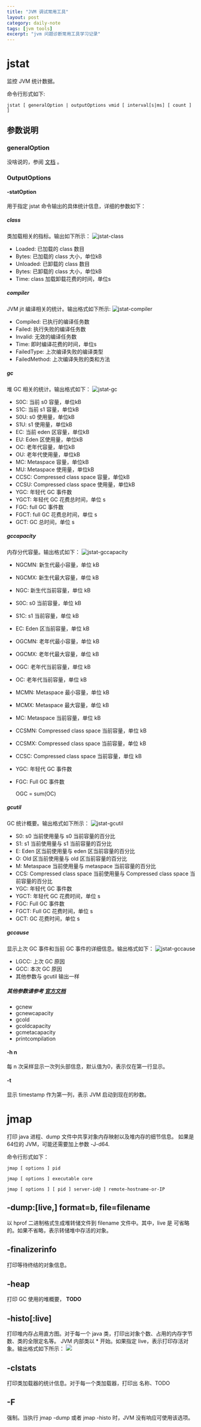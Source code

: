 ```yaml
---
title: "JVM 调试常用工具"
layout: post
category: daily-note
tags: [jvm tools]
excerpt: "jvm 问题诊断常用工具学习记录"
---
```

# jstat

监控 JVM 统计数据。

命令行形式如下:
```
jstat [ generalOption | outputOptions vmid [ interval[s|ms] [ count ] ]
```

## 参数说明

### generalOption

没啥说的，参阅 [文档](https://docs.oracle.com/javase/8/docs/technotes/tools/unix/jstat.html#BEHHGFAE) 。

### OutputOptions

#### -statOption
用于指定 jstat 命令输出的具体统计信息，详细的参数如下：
##### class

类加载相关的指标。输出如下所示：
![jstat-class](../assets/img/posts/202006/jstat-class.png)

- Loaded: 已加载的 class 数目
- Bytes: 已加载的 class 大小，单位kB
- Unloaded: 已卸载的 class 数目
- Bytes: 已卸载的 class 大小，单位kB
- Time: class 加载卸载花费的时间，单位s

##### compiler
JVM jit 编译相关的统计。输出格式如下所示:
![jstat-compiler](../assets/img/posts/202006/jstat-compiler.png)

- Compiled: 已执行的编译任务数
- Failed: 执行失败的编译任务数
- Invalid: 无效的编译任务数
- Time: 即时编译花费的时间，单位s
- FailedType: 上次编译失败的编译类型
- FailedMethod: 上次编译失败的类和方法

##### gc
堆 GC 相关的统计。输出格式如下：
![jstat-gc](../assets/img/posts/202006/jstat-gc.png)
- S0C: 当前 s0 容量，单位kB
- S1C: 当前 s1 容量，单位kB
- S0U: s0 使用量，单位kB
- S1U: s1 使用量，单位kB
- EC: 当前 eden 区容量，单位kB
- EU: Eden 区使用量，单位kB
- OC: 老年代容量，单位kB
- OU: 老年代使用量，单位kB
- MC: Metaspace 容量，单位kB
- MU: Metaspace 使用量，单位kB
- CCSC: Compressed class space 容量，单位kB
- CCSU: Compressed class space 使用量，单位kB
- YGC: 年轻代 GC 事件数
- YGCT: 年轻代 GC 花费总时间，单位 s
- FGC: full GC 事件数
- FGCT: full GC 花费总时间，单位 s
- GCT: GC 总时间，单位 s

##### gccapacity
内存分代容量。输出格式如下：
![jstat-gccapacity](../assets/img/posts/202006/jstat-gccapacity.png)
- NGCMN: 新生代最小容量，单位 kB
- NGCMX: 新生代最大容量，单位 kB
- NGC: 新生代当前容量，单位 kB
- S0C: s0 当前容量，单位 kB
- S1C: s1 当前容量，单位 kB
- EC: Eden 区当前容量，单位 kB
- OGCMN: 老年代最小容量，单位 kB
- OGCMX: 老年代最大容量，单位 kB
- OGC: 老年代当前容量，单位 kB
- OC: 老年代当前容量，单位 kB
- MCMN: Metaspace 最小容量，单位 kB
- MCMX: Metaspace 最大容量，单位 kB
- MC: Metaspace 当前容量，单位 kB
- CCSMN: Compressed class space 当前容量，单位 kB
- CCSMX: Compressed class space 当前容量，单位 kB
- CCSC: Compressed class space 当前容量，单位 kB
- YGC: 年轻代 GC 事件数
- FGC: Full GC 事件数

    OGC = sum(OC)

##### gcutil
GC 统计概要。输出格式如下所示：
![jstat-gcutil](../assets/img/posts/202006/jstat-gcutil.png)
- S0: s0 当前使用量与 s0 当前容量的百分比
- S1: s1 当前使用量与 s1 当前容量的百分比
- E: Eden 区当前使用量与 eden 区当前容量的百分比
- O: Old 区当前使用量与 old 区当前容量的百分比
- M: Metaspace 当前使用量与 metaspace 当前容量的百分比
- CCS: Compressed class space 当前使用量与 Compressed class space 当前容量的百分比
- YGC: 年轻代 GC 事件数
- YGCT: 年轻代 GC 花费时间，单位 s
- FGC: Full GC 事件数
- FGCT: Full GC 花费时间，单位 s
- GCT: GC 花费时间，单位 s
##### gccause
显示上次 GC 事件和当前 GC 事件的详细信息。输出格式如下：
![jstat-gccause](../assets/img/posts/202006/jstat-gccause.png)
- LGCC: 上次 GC 原因
- GCC: 本次 GC 原因
- 其他参数与 gcutil 输出一样


##### 其他参数请参考 [官方文档](https://docs.oracle.com/javase/8/docs/technotes/tools/unix/jstat.html#BEHHGFAE)
- gcnew
- gcnewcapacity
- gcold
- gcoldcapacity
- gcmetacapacity
- printcompilation

#### -h n
每 n 次采样显示一次列头部信息，默认值为0，表示仅在第一行显示。
#### -t
显示 timestamp 作为第一列，表示 JVM 启动到现在的秒数。

# jmap
打印 java 进程、dump 文件中共享对象内存映射以及堆内存的细节信息。
如果是64位的 JVM，可能还需要加上参数 -J-d64.

命令行形式如下：
```
jmap [ options ] pid

jmap [ options ] executable core

jmap [ options ] [ pid ] server-id@ ] remote-hostname-or-IP
```
## -dump:[live,] format=b, file=filename

以 hprof 二进制格式生成堆转储文件到 filename 文件中。其中，live 是
可省略的。如果不省略，表示转储堆中存活的对象。

## -finalizerinfo

打印等待终结的对象信息。

## -heap
打印 GC 使用的堆概要， **TODO**

## -histo[:live]
打印堆内存占用直方图。对于每一个 java 类，打印出对象个数、占用的内存字节数、类的全限定名等。
JVM 内部类以 * 开始。如果指定 live，表示打印存活对象。输出格式如下所示：
![](../assets/img/posts/202006/jmap-histo-live.png)

## -clstats
打印类加载器的统计信息。对于每一个类加载器，打印出 名称、TODO

## -F
强制。当执行 jmap -dump 或者 jmap -histo 时，JVM 没有响应可使用该选项。
## 